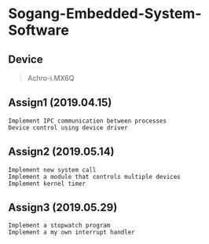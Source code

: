 # Sogang-Embedded-System-Software

## Device
> Achro-i.MX6Q

## Assign1 (2019.04.15)
```
Implement IPC communication between processes
Device control using device driver
```
## Assign2 (2019.05.14)
```
Implement new system call
Implement a module that controls multiple devices
Implement kernel timer
```
## Assign3 (2019.05.29)
```
Implement a stopwatch program
Implement a my own interrupt handler
```

